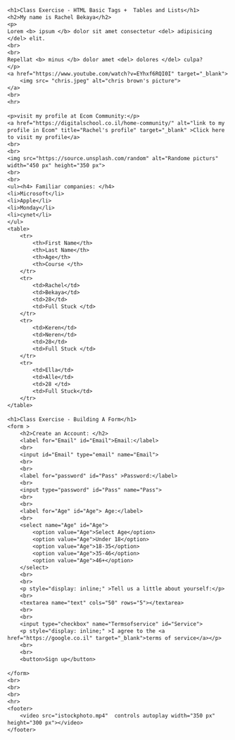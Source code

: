 <body>

    <h1>Class Exercise - HTML Basic Tags +  Tables and Lists</h1>
    <h2>My name is Rachel Bekaya</h2>
    <p>
    Lorem <b> ipsum </b> dolor sit amet consectetur <del> adipisicing </del> elit.
    <br>
    <br>
    Repellat <b> minus </b> dolor amet <del> dolores </del> culpa?
    </p>
    <a href="https://www.youtube.com/watch?v=EYhxf6RQI0I" target="_blank">
        <img src= "chris.jpeg" alt="chris brown's picture">
    </a>
    <br>
    <hr>

    <p>visit my profile at Ecom Community:</p>
    <a href="https://digitalschool.co.il/home-community/" alt="link to my profile in Ecom" title="Rachel's profile" target="_blank" >Click here to visit my profile</a> 
    <br>
    <br>
    <img src="https://source.unsplash.com/random" alt="Randome picturs" width="450 px" height="350 px">
    <br>
    <br>
    <ul><h4> Familiar companies: </h4>
    <li>Microsoft</li>
    <li>Apple</li>
    <li>Monday</li>
    <li>cynet</li>
    </ul>
    <table>
        <tr> 
            <th>First Name</th>
            <th>Last Name</th>
            <th>Age</th>
            <th>Course </th>
        </tr>
        <tr>
            <td>Rachel</td>
            <td>Bekaya</td>
            <td>28</td>
            <td>Full Stuck </td>
        </tr>
        <tr>
            <td>Keren</td>
            <td>Neren</td>
            <td>28</td>
            <td>Full Stuck </td>
        </tr>
        <tr>
            <td>Ella</td>
            <td>Alle</td>
            <td>28 </td>
            <td>Full Stuck</td>
        </tr>
    </table>

    <h1>Class Exercise - Building A Form</h1>
    <form >
        <h2>Create an Account: </h2>
        <label for="Email" id="Email">Email:</label>
        <br>
        <input id="Email" type="email" name="Email">  
        <br>
        <br>
        <label for="password" id="Pass" >Password:</label>
        <br>
        <input type="password" id="Pass" name="Pass">
        <br>
        <br>
        <label for="Age" id="Age"> Age:</label>
        <br>
        <select name="Age" id="Age">
            <option value="Age">Select Age</option>
            <option value="Age">Under 18</option>
            <option value="Age">18-35</option>
            <option value="Age">35-46</option>
            <option value="Age">46+</option>
        </select>
        <br>
        <br>
        <p style="display: inline;" >Tell us a little about yourself:</p>
        <br>
        <textarea name="text" cols="50" rows="5"></textarea>
        <br>
        <br>
        <input type="checkbox" name="Termsofservice" id="Service">
        <p style="display: inline;" >I agree to the <a href="https://google.co.il" target="_blank">terms of service</a></p>
        <br>
        <br>
        <button>Sign up</button>

    </form>
    <br>
    <br>
    <br>
    <hr>
    <footer>
        <video src="istockphoto.mp4"  controls autoplay width="350 px" height="300 px"></video>
    </footer>
</body>

